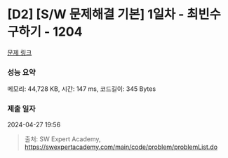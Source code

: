 # [D2] [S/W 문제해결 기본] 1일차 - 최빈수 구하기 - 1204 

[문제 링크](https://swexpertacademy.com/main/code/problem/problemDetail.do?contestProbId=AV13zo1KAAACFAYh) 

### 성능 요약

메모리: 44,728 KB, 시간: 147 ms, 코드길이: 345 Bytes

### 제출 일자

2024-04-27 19:56



> 출처: SW Expert Academy, https://swexpertacademy.com/main/code/problem/problemList.do